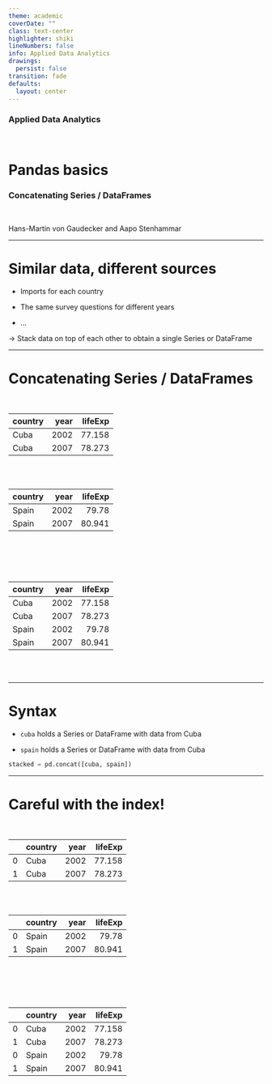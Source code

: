 ```yaml
---
theme: academic
coverDate: ""
class: text-center
highlighter: shiki
lineNumbers: false
info: Applied Data Analytics
drawings:
  persist: false
transition: fade
defaults:
  layout: center
---
```


### Applied Data Analytics

<br/>

# Pandas basics

### Concatenating Series / DataFrames

<br/>

Hans-Martin von Gaudecker and Aapo Stenhammar

---

# Similar data, different sources

- Imports for each country

- The same survey questions for different years

- ...

→ Stack data on top of each other to obtain a single Series or DataFrame

---

# Concatenating Series / DataFrames

<div class="grid grid-cols-2 gap-30">
<div>

<br/>

| country | year | lifeExp |
| :------ | ---: | ------: |
| Cuba    | 2002 |  77.158 |
| Cuba    | 2007 |  78.273 |

<br/>
<br/>

| country | year | lifeExp |
| :------ | ---: | ------: |
| Spain   | 2002 |   79.78 |
| Spain   | 2007 |  80.941 |

<br/>
</div>
<div>

<br/>
<br/>
<br/>

| country | year | lifeExp |
| :------ | ---: | ------: |
| Cuba    | 2002 |  77.158 |
| Cuba    | 2007 |  78.273 |
| Spain   | 2002 |   79.78 |
| Spain   | 2007 |  80.941 |

<br/>
<br/>
</div>
</div>

---

# Syntax

- `cuba` holds a Series or DataFrame with data from Cuba

- `spain` holds a Series or DataFrame with data from Cuba

<div class="flex">
<div>

```python
stacked = pd.concat([cuba, spain])
```

</div>
</div>

---

# Careful with the index!

<div class="grid grid-cols-2 gap-30">
<div>

<br/>

|     | country | year | lifeExp |
| --: | :------ | ---: | ------: |
|   0 | Cuba    | 2002 |  77.158 |
|   1 | Cuba    | 2007 |  78.273 |

<br/>
<br/>

|     | country | year | lifeExp |
| --: | :------ | ---: | ------: |
|   0 | Spain   | 2002 |   79.78 |
|   1 | Spain   | 2007 |  80.941 |

<br/>
</div>
<div>

<br/>
<br/>
<br/>

|     | country | year | lifeExp |
| --: | :------ | ---: | ------: |
|   0 | Cuba    | 2002 |  77.158 |
|   1 | Cuba    | 2007 |  78.273 |
|   0 | Spain   | 2002 |   79.78 |
|   1 | Spain   | 2007 |  80.941 |

<br/>
<br/>
</div>
</div>
